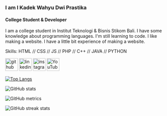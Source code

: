 ### I am I Kadek Wahyu Dwi Prastika
#### College Student & Developer
I am a college student in Institut Teknologi & Bisnis Stikom Bali. I have some knowledge about programming languages. I'm still learning to code. I like making a website. I have a little bit experience of making a website.

Skills: HTML // CSS // JS // PHP // C++ // JAVA // PYTHON



[<img src='https://cdn.jsdelivr.net/npm/simple-icons@3.0.1/icons/github.svg' alt='github' height='40'>](https://github.com/wahyudwiprstka)  [<img src='https://cdn.jsdelivr.net/npm/simple-icons@3.0.1/icons/linkedin.svg' alt='linkedin' height='40'>](https://www.linkedin.com/in/wahyudwiprastika/)  [<img src='https://cdn.jsdelivr.net/npm/simple-icons@3.0.1/icons/instagram.svg' alt='instagram' height='40'>](https://www.instagram.com/wahyudwiprastika/)  [<img src='https://cdn.jsdelivr.net/npm/simple-icons@3.0.1/icons/youtube.svg' alt='YouTube' height='40'>](https://www.youtube.com/channel/WahyuDwiPrastika)  

[![Top Langs](https://github-readme-stats.vercel.app/api/top-langs/?username=wahyudwiprstka)](https://github.com/anuraghazra/github-readme-stats)

![GitHub stats](https://github-readme-stats.vercel.app/api?username=wahyudwiprstka&show_icons=true)  

![GitHub metrics](https://metrics.lecoq.io/wahyudwiprstka)  

![GitHub streak stats](https://github-readme-streak-stats.herokuapp.com/?user=wahyudwiprstka)  

